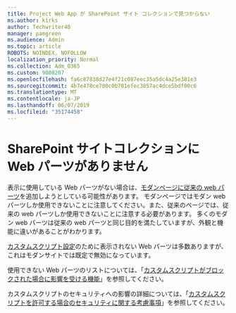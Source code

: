 ```yaml
---
title: Project Web App が SharePoint サイト コレクションで見つからない
ms.author: kirks
author: Techwriter40
manager: pamgreen
ms.audience: Admin
ms.topic: article
ROBOTS: NOINDEX, NOFOLLOW
localization_priority: Normal
ms.collection: Adm_O365
ms.custom: 9000207
ms.openlocfilehash: fa6c87838d27e4f21c087eec35a5dc4a25e301e3
ms.sourcegitcommit: 4b7e478ce700c0b781efec3857ac4dce5bdf00c6
ms.translationtype: MT
ms.contentlocale: ja-JP
ms.lasthandoff: 06/07/2019
ms.locfileid: "35174458"
---
```

# <a name="missing-web-part-in-sharepoint-site-collection"></a>SharePoint サイトコレクションに Web パーツがありません

表示に使用している Web パーツがない場合は、[モダンページに従来の web パーツ](https://support.office.com/article/classic-and-modern-web-part-experiences-3fdae6c3-8fc1-49ab-8708-8c104b882e64)を追加しようとしている可能性があります。 モダンページではモダン web パーツしか使用できないことに注意してください。また、従来のページでは、従来の web パーツしか使用できないことに注意する必要があります。 多くのモダン web パーツは従来の web パーツと同じ目的を満たしていますが、外観と機能に違いがあることがわかります。

[カスタムスクリプト設定](https://docs.microsoft.com/sharepoint/allow-or-prevent-custom-script)のために表示されない Web パーツは多数ありますが、これはモダンサイトでは既定で無効になっています。 

使用できない Web パーツのリストについては、「[カスタムスクリプトがブロックされた場合に影響を受ける機能](https://docs.microsoft.com/sharepoint/allow-or-prevent-custom-script#features-affected-when-custom-script-is-blocked)」を参照してください。

 カスタムスクリプトのセキュリティへの影響の詳細については、「[カスタムスクリプトを許可する場合のセキュリティに関する考慮事項](https://docs.microsoft.com/sharepoint/security-considerations-of-allowing-custom-script)」を参照してください。
